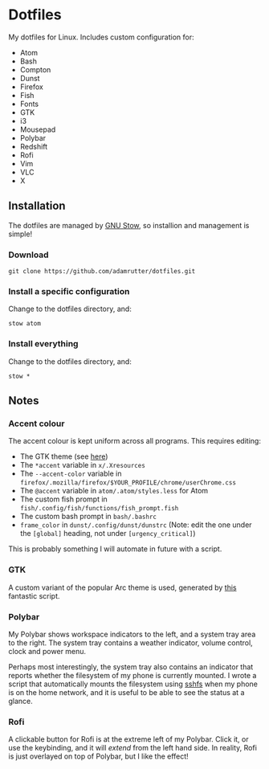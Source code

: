 # Dotfiles

My dotfiles for Linux. Includes custom configuration for:

* Atom
* Bash 
* Compton  
* Dunst  
* Firefox  
* Fish  
* Fonts  
* GTK 
* i3 
* Mousepad  
* Polybar 
* Redshift  
* Rofi  
* Vim  
* VLC  
* X

## Installation

The dotfiles are managed by [GNU Stow](https://www.gnu.org/software/stow/), so installion and management is simple!

### Download

`git clone https://github.com/adamrutter/dotfiles.git`

### Install a specific configuration

Change to the dotfiles directory, and:

`stow atom`

### Install everything


Change to the dotfiles directory, and:

`stow *`

## Notes

### Accent colour

The accent colour is kept uniform across all programs. This requires editing:

* The GTK theme (see [here](#gtk))
* The `*accent` variable in `x/.Xresources`
* The `--accent-color` variable in `firefox/.mozilla/firefox/$YOUR_PROFILE/chrome/userChrome.css`
* The `@accent` variable in `atom/.atom/styles.less` for Atom
* The custom fish prompt in `fish/.config/fish/functions/fish_prompt.fish`
* The custom bash prompt in `bash/.bashrc`
* `frame_color` in `dunst/.config/dunst/dunstrc` (Note: edit the one under the `[global]` heading, not under `[urgency_critical]`)

This is probably something I will automate in future with a script.

### GTK

A custom variant of the popular Arc theme is used, generated by [this](https://github.com/erikdubois/Arc-Theme-Colora) fantastic script.

### Polybar

My Polybar shows workspace indicators to the left, and a system tray area to the right. The system tray contains a weather indicator, volume control, clock and power menu. 

Perhaps most interestingly, the system tray also contains an indicator that reports whether the filesystem of my phone is currently mounted. I wrote a script that automatically mounts the filesystem using [sshfs](https://github.com/libfuse/sshfs) when my phone is on the home network, and it is useful to be able to see the status at a glance.

### Rofi

A clickable button for Rofi is at the extreme left of my Polybar. Click it, or use the keybinding, and it will _extend_ from the left hand side. In reality, Rofi is just overlayed on top of Polybar, but I like the effect!
